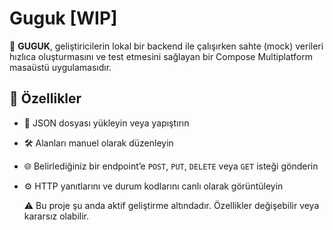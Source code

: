 # Guguk [WIP]

🎯 **GUGUK**, geliştiricilerin lokal bir backend ile çalışırken sahte (mock) verileri hızlıca oluşturmasını ve test etmesini sağlayan bir Compose Multiplatform masaüstü uygulamasıdır.

## 🚀 Özellikler

- 📂 JSON dosyası yükleyin veya yapıştırın
- 🛠️ Alanları manuel olarak düzenleyin
- 🌐 Belirlediğiniz bir endpoint’e `POST`, `PUT`, `DELETE` veya `GET` isteği gönderin
- ⚙️ HTTP yanıtlarını ve durum kodlarını canlı olarak görüntüleyin

  ⚠️ Bu proje şu anda aktif geliştirme altındadır. Özellikler değişebilir veya kararsız olabilir.
